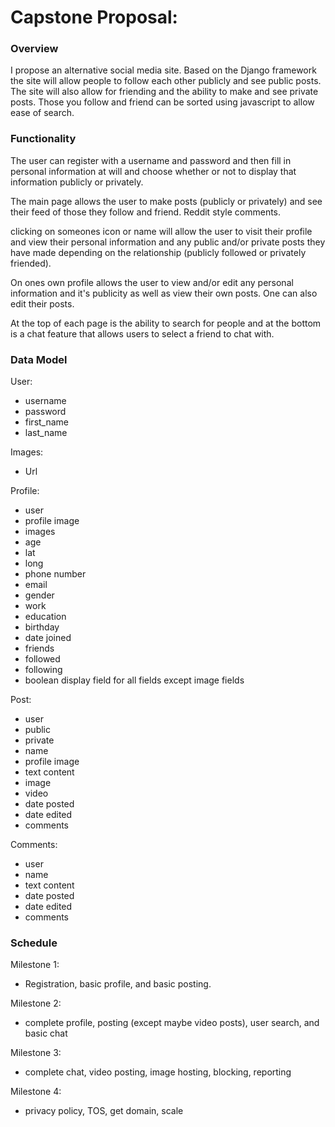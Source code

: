 # Capstone Proposal:


### Overview

I propose an alternative social media site. Based on the Django framework the site will allow people to follow each other publicly and see public posts. The site will also allow for friending and the ability to make and see private posts. Those you follow and friend can be sorted using javascript to allow ease of search.

### Functionality

The user can register with a username and password and then fill in personal information at will and choose whether or not to display that information publicly or privately.

The main page allows the user to make posts (publicly or privately) and see their feed of those they follow and friend. Reddit style comments.

clicking on someones icon or name will allow the user to visit their profile and view their personal information and any public and/or private posts they have made depending on the relationship (publicly followed or privately friended). 

On ones own profile allows the user to view and/or edit any personal information and it's publicity as well as view their own posts. One can also edit their posts.

At the top of each page is the ability to search for people and at the bottom is a chat feature that allows users to select a friend to chat with.

### Data Model

User:
- username
- password
- first_name
- last_name

Images:
- Url

Profile:
- user
- profile image
- images
- age
- lat
- long
- phone number
- email
- gender
- work
- education
- birthday
- date joined
- friends
- followed
- following
- boolean display field for all fields except image fields

Post:
- user
- public
- private
- name
- profile image
- text content
- image
- video
- date posted
- date edited
- comments

Comments:
- user
- name
- text content
- date posted
- date edited
- comments

### Schedule

Milestone 1:
- Registration, basic profile, and basic posting.

Milestone 2:
- complete profile, posting (except maybe video posts), user search, and basic chat

Milestone 3:
- complete chat, video posting, image hosting, blocking, reporting

Milestone 4:
- privacy policy, TOS, get domain, scale